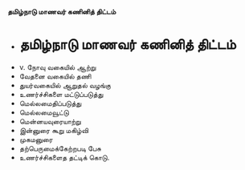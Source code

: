 **தமிழ்நாடு மாணவர் கணினித் திட்டம்**
- # தமிழ்நாடு மாணவர் கணினித் திட்டம்
- v. நோவு வகையில் ஆற்று
- வேதனை வகையில் தணி
- துயர்வகையில் ஆறுதல் வழங்கு
- உணர்ச்சிகளை மட்டுப்படுத்து
- மெல்லமைதிப்படுத்து
- மெல்லமைவூட்டு
- மென்னயவுரையாற்று
- இன்னுரை கூறு மகிழ்வி
- முகமனுரை
- தற்பெருமைக்கேற்றபடி பேசு
- உணர்ச்சிகளைத தட்டிக் கொடு.

